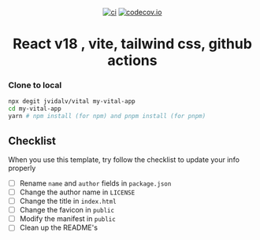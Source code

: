 <div align="center">

[![ci](https://github.com/kisenaa/template-pnpm/actions/workflows/ci-pnpm.yml/badge.svg?branch=main)](https://github.com/kisenaa/template-pnpm/actions)
[![codecov.io](https://codecov.io/github/kisenaa/template-pnpm/coverage.svg?branch=main)](https://codecov.io/gh/kisenaa/template-pnpm?branch=master)

# React v18 , vite, tailwind css, github actions
</div>


### Clone to local

```bash
npx degit jvidalv/vital my-vital-app
cd my-vital-app
yarn # npm install (for npm) and pnpm install (for pnpm)
```

## Checklist

When you use this template, try follow the checklist to update your info properly

- [ ] Rename `name` and `author` fields in `package.json`
- [ ] Change the author name in `LICENSE`
- [ ] Change the title in `index.html`
- [ ] Change the favicon in `public`
- [ ] Modify the manifest in `public`
- [ ] Clean up the README's